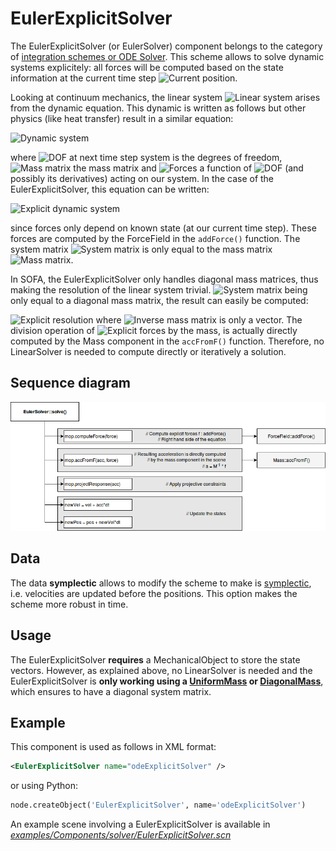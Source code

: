 EulerExplicitSolver  
===================

The EulerExplicitSolver (or EulerSolver) component belongs to the category of [integration schemes or ODE Solver](https://www.sofa-framework.org/community/doc/main-principles/system-resolution/integration-schemes/). This scheme allows to solve dynamic systems explicitely: all forces will be computed based on the state information at the current time step <img class="latex" src="https://latex.codecogs.com/png.latex?x(t)" title="Current position"/>.

Looking at continuum mechanics, the linear system <img class="latex" src="https://latex.codecogs.com/png.latex?$$\mathbf{A}x=b$$" title="Linear system" /> arises from the dynamic equation. This dynamic is written as follows but other physics (like heat transfer) result in a similar equation:

<img class="latex" src="https://latex.codecogs.com/png.latex?$$\mathbf{M}\Delta%20v=dt\left(f(x,t)\right)$$" title="Dynamic system" />

where <img class="latex" src="https://latex.codecogs.com/png.latex?$$x$$" title="DOF at next time step system" /> is the degrees of freedom, <img class="latex" src="https://latex.codecogs.com/png.latex?$$\mathbf{M}$$" title="Mass matrix" /> the mass matrix and <img class="latex" src="https://latex.codecogs.com/png.latex?$$f(x,t)$$" title="Forces" /> a function of <img class="latex" src="https://latex.codecogs.com/png.latex?$$x$$" title="DOF" /> (and possibly its derivatives) acting on our system. In the case of the EulerExplicitSolver, this equation can be written: 

<img class="latex" src="https://latex.codecogs.com/png.latex?$$\mathbf{M}\Delta%20v=dt\left(f(x(t))\right)$$" title="Explicit dynamic system" />

since forces only depend on known state (at our current time step). These forces are computed by the ForceField in the `addForce()` function. The system matrix <img class="latex" src="https://latex.codecogs.com/png.latex?$$\mathbf{A}$$" title="System matrix" /> is only equal to the mass matrix <img class="latex" src="https://latex.codecogs.com/png.latex?$$\mathbf{M}$$" title="Mass matrix" />.

In SOFA, the EulerExplicitSolver only handles diagonal mass matrices, thus making the resolution of the linear system trivial. <img class="latex" src="https://latex.codecogs.com/png.latex?$$\mathbf{A}$$" title="System matrix" /> being only equal to a diagonal mass matrix, the result can easily be computed:

<img class="latex" src="https://latex.codecogs.com/png.latex?$$\Delta%20v_{sol}=dt\mathbf{M}^{-1}f(x(t))$$" title="Explicit resolution" /> where <img class="latex" src="https://latex.codecogs.com/png.latex?$$\mathbf{M}^-1$$" title="Inverse mass matrix" /> is only a vector. The division operation of <img class="latex" src="https://latex.codecogs.com/png.latex?f(x(t))" title="Explicit forces" /> by the mass, is actually directly computed by the Mass component in the `accFromF()` function. Therefore, no LinearSolver is needed to compute directly or iteratively a solution.



Sequence diagram
----------------

<a href="https://github.com/sofa-framework/doc/blob/master/Images/integrationscheme/EulerExplicitSolver.png?raw=true"><img src="https://github.com/sofa-framework/doc/blob/master/Images/integrationscheme/EulerExplicitSolver.png?raw=true" title="Flow diagram for a EulerExplicitSolver"/></a>


Data
----

The data **symplectic** allows to modify the scheme to make is [symplectic](https://en.wikipedia.org/wiki/Semi-implicit_Euler_method), i.e. velocities are updated before the positions. This option makes the scheme more robust in time.


Usage  
-----  

The EulerExplicitSolver **requires** a MechanicalObject to store the state vectors. However, as explained above, no LinearSolver is needed and the EulerExplicitSolver is **only working using a [UniformMass](https://www.sofa-framework.org/community/doc/using-sofa/components/mass/uniformmass/) or [DiagonalMass](https://www.sofa-framework.org/community/doc/using-sofa/components/mass/diagonalmass/)**, which ensures to have a diagonal system matrix.



Example  
-------  

This component is used as follows in XML format:  
 
``` xml  
<EulerExplicitSolver name="odeExplicitSolver" />
```  
 
or using Python:  
 
``` python  
node.createObject('EulerExplicitSolver', name='odeExplicitSolver')
```  
 
An example scene involving a EulerExplicitSolver is available in [*examples/Components/solver/EulerExplicitSolver.scn*](https://github.com/sofa-framework/sofa/blob/master/examples/Components/solver/EulerExplicitSolver.scn)
